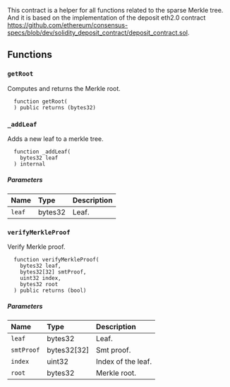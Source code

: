 This contract is a helper for all functions related to the sparse Merkle tree. And it is based on the implementation of the deposit eth2.0 contract https://github.com/ethereum/consensus-specs/blob/dev/solidity_deposit_contract/deposit_contract.sol.

## Functions

### `getRoot`

Computes and returns the Merkle root.

```solidity
  function getRoot(
  ) public returns (bytes32)
```

### `_addLeaf`

Adds a new leaf to a merkle tree.

```solidity
  function _addLeaf(
    bytes32 leaf
  ) internal
```

##### Parameters

| Name | Type | Description                                                          |
| :--- | :--- | :------------------------------------------------------------------- |
|`leaf` | bytes32 | Leaf. | 

### `verifyMerkleProof`

Verify Merkle proof.

```solidity
  function verifyMerkleProof(
    bytes32 leaf,
    bytes32[32] smtProof,
    uint32 index,
    bytes32 root
  ) public returns (bool)
```

##### Parameters

| Name | Type | Description                                                          |
| :--- | :--- | :------------------------------------------------------------------- |
|`leaf` | bytes32 | Leaf. | 
|`smtProof` | bytes32[32] | Smt proof. | 
|`index` | uint32 | Index of the leaf. | 
|`root` | bytes32 | Merkle root. | 
